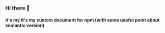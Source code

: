 ### Hi there 👋
#### it's my it's my custom document for npm (with some useful point about semantic version)
